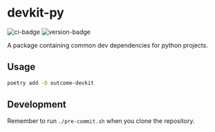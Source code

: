 # devkit-py
![ci-badge](https://github.com/outcome-co/devkit-py/workflows/Checks/badge.svg) ![version-badge](https://img.shields.io/badge/version-1.0.0-brightgreen)

A package containing common dev dependencies for python projects.

## Usage

```sh
poetry add -D outcome-devkit
```

## Development

Remember to run `./pre-commit.sh` when you clone the repository.
